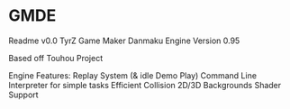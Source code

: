 # GMDE
Readme v0.0
TyrZ Game Maker Danmaku Engine
Version 0.95

Based off Touhou Project

Engine Features:
Replay System (& idle Demo Play)
Command Line Interpreter for simple tasks
Efficient Collision
2D/3D Backgrounds
Shader Support
